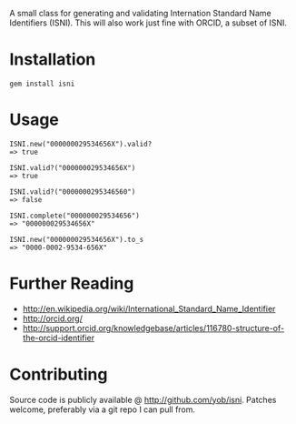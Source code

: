A small class for generating and validating Internation Standard Name
Identifiers (ISNI). This will also work just fine with ORCID, a subset
of ISNI.

# Installation

    gem install isni

# Usage

    ISNI.new("000000029534656X").valid?
    => true

    ISNI.valid?("000000029534656X")
    => true

    ISNI.valid?("0000000295346560")
    => false

    ISNI.complete("000000029534656")
    => "000000029534656X"

    ISNI.new("000000029534656X").to_s
    => "0000-0002-9534-656X"

# Further Reading

- http://en.wikipedia.org/wiki/International_Standard_Name_Identifier
- http://orcid.org/
- http://support.orcid.org/knowledgebase/articles/116780-structure-of-the-orcid-identifier

# Contributing

Source code is publicly available @ http://github.com/yob/isni. Patches
welcome, preferably via a git repo I can pull from.
